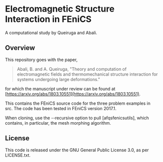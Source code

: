 # Electromagnetic Structure Interaction in FEniCS

A computational study by Queiruga and Abali.

## Overview

This repository goes with the paper,

> Abali, B. and A. Queiruga, "Theory and computation of electromagnetic fields and thermomechanical structure interaction for systems undergoing large deformations."

for which the manuscript under review can be found at [https://arxiv.org/abs/1803.10551](https://arxiv.org/abs/1803.10551).

This contains the FEniCS source code for the three problem examples in src. The code has been tested in FEniCS version 2017.1.

When cloning, use the --recursive option to pull [afqsfenicsutils], which contains, in particular, the mesh morphing algorithm.

## License

This code is released under the GNU General Public License 3.0, as per LICENSE.txt.
